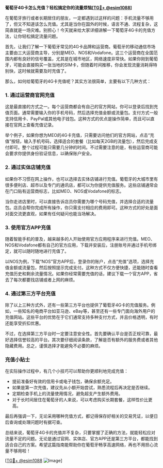 **葡萄牙4G卡怎么充值？轻松搞定你的流量烦恼[[TG💪+ @esim1088](https://t.me/s/esim1088)]**

在葡萄牙旅行或者长期居住的朋友，一定都遇到过这样的问题：手机流量不够用了，但又不知道该怎么充值。尤其是当你在国外的时候，语言不通、流程复杂，这简直就是一场灾难。别担心！今天就来给大家详细讲解一下葡萄牙4G卡的充值方法，让你轻松搞定流量问题。

首先，让我们了解一下葡萄牙常见的4G卡品牌和运营商。葡萄牙的移动通信市场主要由三大运营商主导，分别是MEO、NOS和Vodafone。这三个运营商在全国范围内都有良好的信号覆盖，尤其是在城市地区，网络速度非常快。如果你刚到葡萄牙，可能会直接购买一张当地的SIM卡，但随着时间推移，你会发现流量消耗得特别快，这时候就需要及时充值了。

那么，如何给葡萄牙的4G卡充值呢？其实方法很简单，主要有以下几种方式：

### 1. **通过运营商官网充值**
这是最直接的方式之一。每个运营商都会有自己的官方网站，你可以登录后找到充值页面。通常需要输入你的手机号码，然后选择充值金额或流量包。支付方式一般支持信用卡、PayPal或其他电子钱包。这种方式的优点是操作简单，而且可以直接在官网上查看充值记录。

举个例子，如果你想为MEO的4G卡充值，只需要访问他们的官方网站，点击“充值”按钮，输入手机号码，选择适合的套餐（比如每天2GB的流量包），然后完成支付即可。整个过程可能只需要几分钟的时间。不过需要注意的是，有些运营商可能会要求你提供身份验证信息，以确保账户安全。

### 2. **通过实体店铺充值**
如果你不习惯在网上操作，也可以选择去实体店铺进行充值。葡萄牙的大城市里有很多便利店、超市以及专门的通讯店，都可以为你提供充值服务。这些店铺通常会在门口贴有运营商标志，比如MEO、NOS或Vodafone的标志。

当你走进店里时，可以直接告诉店员你需要为哪个号码充值，并选择合适的流量包。店员会帮你完成所有操作，你只需支付相应的费用即可。这种方式的好处是面对面交流更直观，如果有任何疑问也能当场解决。

### 3. **使用官方APP充值**
随着智能手机的普及，越来越多的人开始使用官方应用程序来进行充值。MEO、NOS和Vodafone都有自己的官方应用，下载并安装后，注册账号并通过手机号绑定，就可以随时随地进行充值了。

以NOS为例，下载“NOS”官方APP后，登录你的账户，点击“充值”选项，选择充值金额或流量包，然后按照提示完成支付。这种方式不仅方便快捷，还能随时查看充值历史和剩余流量情况。如果你经常需要充值的话，建议下载一个官方APP，省去了每次都要找店铺或者上网的麻烦。

### 4. **通过第三方平台充值**
除了以上三种方式外，还有一些第三方平台也提供了葡萄牙4G卡的充值服务。例如，一些知名的电商平台如亚马逊、eBay等，甚至还有一些专门面向海外用户的充值网站。这些平台的优势在于它们通常支持多种支付方式，并且价格透明，有时还能享受折扣优惠。

不过，在选择第三方平台时一定要注意安全性。首先要确认平台是否正规可靠，最好选择信誉较高的平台。其次要仔细阅读条款，了解是否有额外的服务费或者其他隐藏费用。总之，谨慎选择才能避免不必要的麻烦。

### 充值小贴士
在实际操作过程中，有几个小技巧可以帮助你更顺利地完成充值：
- 提前准备好有效的信用卡或电子钱包，确保余额充足。
- 如果是第一次充值，建议先从小额开始尝试，熟悉流程后再决定是否继续。
- 定期检查手机上的流量使用情况，避免超支产生额外费用。
- 对于长时间居住在葡萄牙的人来说，可以考虑购买长期套餐，这样性价比更高。

最后再强调一下，无论采用哪种充值方式，都记得保存好相关的交易凭证，以便日后查询或处理问题时有据可查。

总结来说，葡萄牙4G卡的充值并不复杂，只要掌握了正确的方法，就能轻松应对流量不足的问题。无论是通过官网、实体店、官方APP还是第三方平台，都能找到适合自己的方案。希望这篇指南能帮助你在葡萄牙畅享高速网络，再也不用担心流量不够用啦！

[[TG💪+ @esim1088](https://t.me/s/esim1088) ![Image](https://i.postimg.cc/4NQfJmqS/Snipaste-2025-05-13-00-14-12.png)]